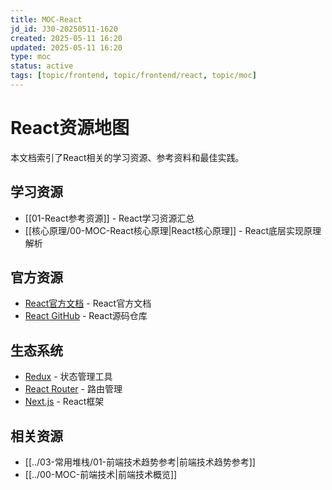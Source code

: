 ```yaml
---
title: MOC-React
jd_id: J30-20250511-1620
created: 2025-05-11 16:20
updated: 2025-05-11 16:20
type: moc
status: active
tags: [topic/frontend, topic/frontend/react, topic/moc]
---
```


# React资源地图

本文档索引了React相关的学习资源、参考资料和最佳实践。

## 学习资源

- [[01-React参考资源]] - React学习资源汇总
- [[核心原理/00-MOC-React核心原理|React核心原理]] - React底层实现原理解析

## 官方资源

- [React官方文档](https://react.dev) - React官方文档
- [React GitHub](https://github.com/facebook/react) - React源码仓库

## 生态系统

- [Redux](https://redux.js.org/) - 状态管理工具
- [React Router](https://reactrouter.com/) - 路由管理
- [Next.js](https://nextjs.org/) - React框架

## 相关资源

- [[../03-常用堆栈/01-前端技术趋势参考|前端技术趋势参考]]
- [[../00-MOC-前端技术|前端技术概览]] 